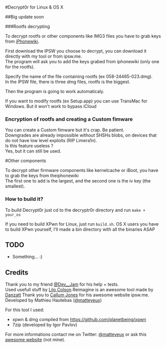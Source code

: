 #Decrypt0r for Linux & OS X

##Big update soon 

###Rootfs decrypting

To decrypt rootfs or other components like IMG3 files you have to grab keys from [iPhonewiki](https://www.theiphonewiki.com/wiki/Firmware_Keys). <br>

First download the IPSW you choose to decrypt, you can download it directly with my tool or from ipsw.me. <br>
The program will ask you to add the keys grabed from iphonewiki (only one for the rootfs). <br>

Specify the name of the file containing rootfs (ex 058-24465-023.dmg). <br>
In the IPSW file, there is three dmg files, rootfs is the biggest. <br>

Then the program is going to work automaticaly. <br>

If you want to modify rootfs (ex Setup.app) you can use TransMac for Windows. But it won't work to bypass iCloud <br>

### Encryption of rootfs and creating a Custom fimware

You can create a Custom fimware but it's crap. Be patient. <br>
Downgrades are already impossible without SHSHs blobs, on devices that do not have low level exploits (RIP Limera1n). <br>
Is this feature useless ? <br>
Yes, but it can still be used. <br>

#Other components

To decrypt other firmware components like kernelcache or iBoot, you have to grab the keys from theiphonewiki <br>
The first one to add is the largest, and the second one is the iv key (the smallest).<br>

### How to build it?

To build Decrypt0r just cd to the decryptr0r directory and run `make + your_os` <br> 

If you need to build XPwn for Linux, just run `build.sh`.
OS X users you have to build XPwn yourself, I'll made a bin directory with all the binaries ASAP

## TODO

- Something... :) <br>

## Credits

Thank you to my friend [@Dev__Jam](https://twitter.com/Dev__Jam) for his help + tests. <br>
Used usefull stuff by [Lilo Colson](https://twitter.com/Pwn1d)
Reimagine is an awesome tool made by [Danzatt](https://twitter.com/danzatt)
Thank you to [Callum Jones](https://twitter.com/icj_) for his awesome website ipsw.me.<br>
Developed by Mathieu Hautebas ([@matteyeux](https://twitter.com/matteyeux)) <br>

For this tool I used: <br>

- xpwn & dmg compiled from https://github.com/planetbeing/xpwn <br>
- 7zip (developed by Igor Pavlov) <br>

For more informations contact me on Twitter: [@matteyeux](https://twitter.com/matteyeux) or ask this [awesome website](http://www.google.com) (not mine). <br>
